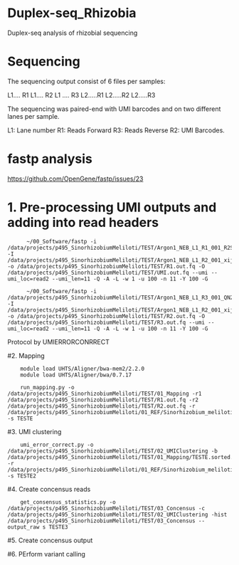 # Duplex-seq_Rhizobia
Duplex-seq analysis of rhizobial sequencing


# Sequencing 

The sequencing output consist of 6 files per samples:

L1.... R1
L1.... R2
L1 .... R3
L2.....R1
L2.....R2
L2.....R3

The sequencing was paired-end with UMI barcodes and on two different lanes per sample.

L1: Lane number
R1: Reads Forward
R3: Reads Reverse
R2: UMI Barcodes.

# fastp analysis
https://github.com/OpenGene/fastp/issues/23


# 1.  Pre-processing UMI outputs and adding into read headers

          ~/00_Software/fastp -i /data/projects/p495_SinorhizobiumMeliloti/TEST/Argon1_NEB_L1_R1_001_R2S3cplEhFN6.fastq.gz -I /data/projects/p495_SinorhizobiumMeliloti/TEST/Argon1_NEB_L1_R2_001_xijpGOJF0jXL.fastq.gz -o /data/projects/p495_SinorhizobiumMeliloti/TEST/R1.out.fq -O /data/projects/p495_SinorhizobiumMeliloti/TEST/UMI.out.fq --umi --umi_loc=read2 --umi_len=11 -Q -A -L -w 1 -u 100 -n 11 -Y 100 -G

          ~/00_Software/fastp -i /data/projects/p495_SinorhizobiumMeliloti/TEST/Argon1_NEB_L1_R3_001_QN2XT8O0reaH.fastq.gz -I /data/projects/p495_SinorhizobiumMeliloti/TEST/Argon1_NEB_L1_R2_001_xijpGOJF0jXL.fastq.gz -o /data/projects/p495_SinorhizobiumMeliloti/TEST/R2.out.fq -O /data/projects/p495_SinorhizobiumMeliloti/TEST/R3.out.fq --umi --umi_loc=read2 --umi_len=11 -Q -A -L -w 1 -u 100 -n 11 -Y 100 -G


Protocol by UMIERRORCONRRECT

#2. Mapping

        module load UHTS/Aligner/bwa-mem2/2.2.0
        module load UHTS/Aligner/bwa/0.7.17

        run_mapping.py -o /data/projects/p495_SinorhizobiumMeliloti/TEST/01_Mapping -r1 /data/projects/p495_SinorhizobiumMeliloti/TEST/R1.out.fq -r2 /data/projects/p495_SinorhizobiumMeliloti/TEST/R2.out.fq -r /data/projects/p495_SinorhizobiumMeliloti/01_REF/Sinorhizobium_meliloti_2011_ASM34606v1_genomic.fna -s TESTE


#3. UMI clustering
    
        umi_error_correct.py -o /data/projects/p495_SinorhizobiumMeliloti/TEST/02_UMIClustering -b /data/projects/p495_SinorhizobiumMeliloti/TEST/01_Mapping/TESTE.sorted.bam -r /data/projects/p495_SinorhizobiumMeliloti/01_REF/Sinorhizobium_meliloti_2011_ASM34606v1_genomic.fna -s TESTE2


#4. Create concensus reads

        get_consensus_statistics.py -o /data/projects/p495_SinorhizobiumMeliloti/TEST/03_Concensus -c /data/projects/p495_SinorhizobiumMeliloti/TEST/02_UMIClustering -hist /data/projects/p495_SinorhizobiumMeliloti/TEST/03_Concensus --output_raw s TESTE3


#5. Create concensus output

#6. PErform variant calling
